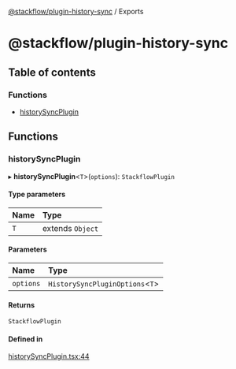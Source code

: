 [@stackflow/plugin-history-sync](README.md) / Exports

# @stackflow/plugin-history-sync

## Table of contents

### Functions

- [historySyncPlugin](#historysyncplugin)

## Functions

### historySyncPlugin

▸ **historySyncPlugin**\<`T`\>(`options`): `StackflowPlugin`

#### Type parameters

| Name | Type |
| :------ | :------ |
| `T` | extends `Object` |

#### Parameters

| Name | Type |
| :------ | :------ |
| `options` | `HistorySyncPluginOptions`\<`T`\> |

#### Returns

`StackflowPlugin`

#### Defined in

[historySyncPlugin.tsx:44](https://github.com/daangn/stackflow/blob/2412bfd/plugins/history-sync/src/historySyncPlugin.tsx#L44)
